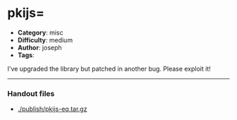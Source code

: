 pkijs=
======================

- **Category**: misc
- **Difficulty**: medium
- **Author**: joseph
- **Tags**: 

I've upgraded the library but patched in another bug. Please exploit it!

---

### Handout files

- [./publish/pkijs-eq.tar.gz](./publish/pkijs-eq.tar.gz)
